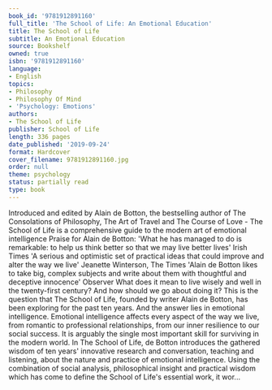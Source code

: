 ```yaml
---
book_id: '9781912891160'
full_title: 'The School of Life: An Emotional Education'
title: The School of Life
subtitle: An Emotional Education
source: Bookshelf
owned: true
isbn: '9781912891160'
language:
- English
topics:
- Philosophy
- Philosophy Of Mind
- 'Psychology: Emotions'
authors:
- The School of Life
publisher: School of Life
length: 336 pages
date_published: '2019-09-24'
format: Hardcover
cover_filename: 9781912891160.jpg
order: null
theme: psychology
status: partially read
type: book
---
```

Introduced and edited by Alain de Botton, the bestselling author of The Consolations of Philosophy, The Art of Travel and The Course of Love - The School of Life is a comprehensive guide to the modern art of emotional intelligence
Praise for Alain de Botton:
'What he has managed to do is remarkable: to help us think better so that we may live better lives' Irish Times
'A serious and optimistic set of practical ideas that could improve and alter the way we live' Jeanette Winterson, The Times
'Alain de Botton likes to take big, complex subjects and write about them with thoughtful and deceptive innocence' Observer
What does it mean to live wisely and well in the twenty-first century? And how should we go about doing it?
This is the question that The School of Life, founded by writer Alain de Botton, has been exploring for the past ten years. And the answer lies in emotional intelligence. Emotional intelligence affects every aspect of the way we live, from romantic to professional relationships, from our inner resilience to our social success. It is arguably the single most important skill for surviving in the modern world.
In The School of Life, de Botton introduces the gathered wisdom of ten years' innovative research and conversation, teaching and listening, about the nature and practice of emotional intelligence. Using the combination of social analysis, philosophical insight and practical wisdom which has come to define the School of Life's essential work, it wor...
